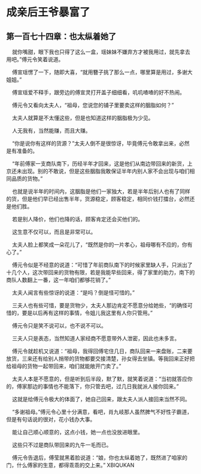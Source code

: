 # 成亲后王爷暴富了 
 ## 第一百七十四章：也太纵着她了
     就你嘴甜，眼下我也只得了这么一盒，瑶妹妹不嫌弃方才被我用过，就先拿去用吧。”傅元令笑着说道。

    傅宣瑶愣了一下，随即大喜，“就用簪子挑了那么一点，哪里算是用过，多谢大姐姐。”

    傅宣瑶爱不释手，跟旁边的傅宣灵打开盖子细细看，叽叽喳喳的好不热闹。

    傅元令又看向太夫人，“祖母，您说您的铺子里要卖这样的胭脂如何？”

    太夫人就算是不太懂这些，但是也知道这样的胭脂极为少见。

    人无我有，当然能赚，而且大赚。

    “你是说你有这样的货源？”太夫人倒不是很惊讶，毕竟傅元令敢拿出来，必然是有准备的。

    “年前傅家一支商队南下，历经半年才回来，这是他们从南边带回来的新货，上京还未出现。别的不敢说，但是这些胭脂我敢保证半年内别人家不会出现与咱们相同品质的货物。”

    也就是说半年的时间内，这胭脂是他们一家独大，若是半年后别人也有了同样的货，但是他们早已经出售半年，货源稳定，顾客稳定，相同价钱打擂台，必然还是他们胜。

    若是别人降价，他们也降的话，顾客肯定还会买他们的。

    这生意不仅可以，而且是非常可以。

    太夫人脸上都笑成一朵花儿了，“既然是你的一片孝心，祖母哪有不应的，你有心了。”

    傅元令似是不经意的说道：“可惜了年前商队南下的时候家里缺人手，只派出了十几个人，这次带回来的货物有限，若是我能早些回来，得了家里的助力，南下的商队人数翻上一番，这一年咱们都够花销了。”

    太夫人闻言有些惊讶的说道：“是吗？倒是怪可惜的。”

    三夫人也有些可惜，要是货物少，太夫人那边肯定不愿意分给她些，“的确怪可惜的，要是以后再有这样的事情，令姐儿我这里有人你只管用。”

    傅元令只是笑不说可以，也不说不可以。

    三夫人只是表态，当然知道人家经商不愿意带外人泄密，因此也未多言。

    傅元令就趁机又说道：“祖母，我得回傅宅住几日，商队回来一来盘账，二来要放货，三来还有给别人捎带的货物都要交接清楚，孙女得去坐镇。等我回来正好把给祖母的货物一起带回来，咱们就能敞开门卖了。”

    太夫人本是不愿意的，但是听到后半段，默了默，就笑着说道：“当初就答应你的，傅家那边的事情也不能落下，你只管去吧，过几日我就派人接你回来。”

    这就是给傅元令极大的体面了，她自己回来，跟太夫人派人接回来当然不同。

    “多谢祖母。”傅元令心里十分满意，看吧，肖九岐那人虽然脾气不好性子霸道，但是有句话说的很对，花小钱办大事。

    能让自己顺心顺意的，这点小钱，她一点也没放进眼里。

    这些只不过是商队带回来的九牛一毛而已。

    傅元令告退后，傅莹就黑着脸说道：“娘，你也太纵着她了，既然进了咱家的门，什么傅家的生意，都得乖乖的交上来。” 
XBIQUKAN